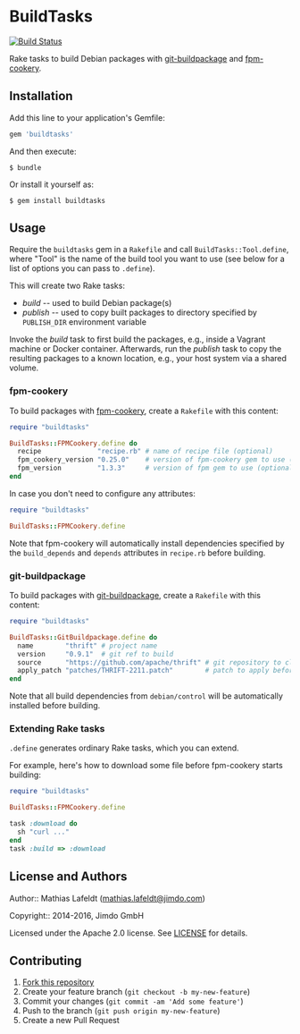 # BuildTasks

[![Build Status](https://travis-ci.org/Jimdo/buildtasks.svg?branch=master)](https://travis-ci.org/Jimdo/buildtasks)

Rake tasks to build Debian packages with [git-buildpackage] and [fpm-cookery].

## Installation

Add this line to your application's Gemfile:

```ruby
gem 'buildtasks'
```

And then execute:

    $ bundle

Or install it yourself as:

    $ gem install buildtasks

## Usage

Require the `buildtasks` gem in a `Rakefile` and call `BuildTasks::Tool.define`,
where "Tool" is the name of the build tool you want to use (see below for a list
of options you can pass to `.define`).

This will create two Rake tasks:

* *build* -- used to build Debian package(s)
* *publish* -- used to copy built packages to directory specified by
  `PUBLISH_DIR` environment variable

Invoke the *build* task to first build the packages, e.g., inside a Vagrant
machine or Docker container. Afterwards, run the *publish* task to copy the
resulting packages to a known location, e.g., your host system via a shared
volume.

### fpm-cookery

To build packages with [fpm-cookery], create a `Rakefile` with this content:

```ruby
require "buildtasks"

BuildTasks::FPMCookery.define do
  recipe              "recipe.rb" # name of recipe file (optional)
  fpm_cookery_version "0.25.0"    # version of fpm-cookery gem to use (optional)
  fpm_version         "1.3.3"     # version of fpm gem to use (optional)
end
```

In case you don't need to configure any attributes:

```ruby
require "buildtasks"

BuildTasks::FPMCookery.define
```

Note that fpm-cookery will automatically install dependencies specified by the
`build_depends` and `depends` attributes in `recipe.rb` before building.

### git-buildpackage

To build packages with [git-buildpackage], create a `Rakefile` with this
content:

```ruby
require "buildtasks"

BuildTasks::GitBuildpackage.define do
  name        "thrift" # project name
  version     "0.9.1"  # git ref to build
  source      "https://github.com/apache/thrift" # git repository to clone
  apply_patch "patches/THRIFT-2211.patch"        # patch to apply before building (optional)
end
```

Note that all build dependencies from `debian/control` will be automatically
installed before building.

### Extending Rake tasks

`.define` generates ordinary Rake tasks, which you can extend.

For example, here's how to download some file before fpm-cookery starts
building:

```ruby
require "buildtasks"

BuildTasks::FPMCookery.define

task :download do
  sh "curl ..."
end
task :build => :download
```

## License and Authors

Author:: Mathias Lafeldt (mathias.lafeldt@jimdo.com)

Copyright:: 2014-2016, Jimdo GmbH

Licensed under the Apache 2.0 license. See [LICENSE](LICENSE) for details.

## Contributing

1. [Fork this repository](https://github.com/Jimdo/buildtasks/fork)
2. Create your feature branch (`git checkout -b my-new-feature`)
3. Commit your changes (`git commit -am 'Add some feature'`)
4. Push to the branch (`git push origin my-new-feature`)
5. Create a new Pull Request


[fpm-cookery]: https://github.com/bernd/fpm-cookery
[git-buildpackage]: https://honk.sigxcpu.org/piki/projects/git-buildpackage/
